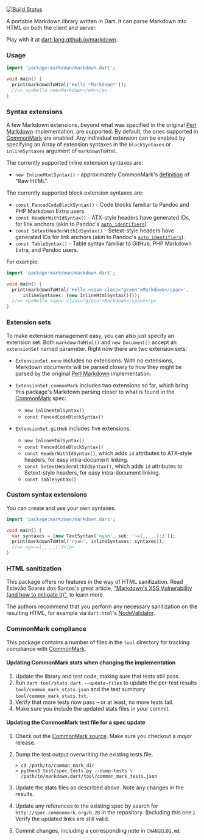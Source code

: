 [![Build Status](https://travis-ci.org/dart-lang/markdown.svg?branch=master)](https://travis-ci.org/dart-lang/markdown)

A portable Markdown library written in Dart. It can parse Markdown into
HTML on both the client and server.

Play with it at
[dart-lang.github.io/markdown](https://dart-lang.github.io/markdown).

### Usage

```dart
import 'package:markdown/markdown.dart';

void main() {
  print(markdownToHtml('Hello *Markdown*'));
  //=> <p>Hello <em>Markdown</em></p>
}
```

### Syntax extensions

A few Markdown extensions, beyond what was specified in the original
[Perl Markdown][] implementation, are supported. By default, the ones supported
in [CommonMark] are enabled. Any individual extension can be enabled by
specifying an Array of extension syntaxes in the `blockSyntaxes` or
`inlineSyntaxes` argument of `markdownToHtml`.

The currently supported inline extension syntaxes are:

* `new InlineHtmlSyntax()` - approximately CommonMark's
  [definition][commonmark-raw-html] of "Raw HTML".

The currently supported block extension syntaxes are:

* `const FencedCodeBlockSyntax()` - Code blocks familiar to Pandoc and PHP
  Markdown Extra users.
* `const HeaderWithIdSyntax()` - ATX-style headers have generated IDs, for link
  anchors (akin to Pandoc's [`auto_identifiers`][pandoc-auto_identifiers]).
* `const SetextHeaderWithIdSyntax()` - Setext-style headers have generated IDs
  for link anchors (akin to Pandoc's
  [`auto_identifiers`][pandoc-auto_identifiers]).
* `const TableSyntax()` - Table syntax familiar to GitHub, PHP Markdown Extra,
  and Pandoc users.

For example:

```dart
import 'package:markdown/markdown.dart';

void main() {
  print(markdownToHtml('Hello <span class="green">Markdown</span>',
      inlineSyntaxes: [new InlineHtmlSyntax()]));
  //=> <p>Hello <span class="green">Markdown</span></p>
}
```

### Extension sets

To make extension management easy, you can also just specify an extension set.
Both `markdownToHtml()` and `new Document()` accept an `extensionSet` named
parameter. Right now there are two extension sets:

* `ExtensionSet.none` includes no extensions. With no extensions, Markdown
  documents will be parsed closely to how they might be parsed by the original
  [Perl Markdown][] implementation.
* `ExtensionSet.commonMark` includes two extensions so far, which bring this
  package's Markdown parsing closer to what is found in the [CommonMark] spec:

  * `new InlineHtmlSyntax()`
  * `const FencedCodeBlockSyntax()`

* `ExtensionSet.gitHub` includes five extensions:

  * `new InlineHtmlSyntax()`
  * `const FencedCodeBlockSyntax()`
  * `const HeaderWithIdSyntax()`, which adds `id` attributes to ATX-style
    headers, for easy intra-document linking.
  * `const SetextHeaderWithIdSyntax()`, which adds `id` attributes to
    Setext-style headers, for easy intra-document linking.
  * `const TableSyntax()`

### Custom syntax extensions

You can create and use your own syntaxes.

```dart
import 'package:markdown/markdown.dart';

void main() {
  var syntaxes = [new TextSyntax('nyan', sub: '~=[,,_,,]:3')];
  print(markdownToHtml('nyan', inlineSyntaxes: syntaxes));
  //=> <p>~=[,,_,,]:3</p>
}
```

### HTML sanitization

This package offers no features in the way of HTML sanitization. Read Estevão
Soares dos Santos's great article, ["Markdown's XSS Vulnerability (and how to
mitigate it)"], to learn more.

The authors recommend that you perform any necessary sanitization on the
resulting HTML, for example via `dart:html`'s [NodeValidator].

### CommonMark compliance

This package contains a number of files in the `tool` directory for tracking
compliance with [CommonMark].

#### Updating CommonMark stats when changing the implementation

 1. Update the library and test code, making sure that tests still pass.
 2. Run `dart tool/stats.dart --update-files` to update the
    per-test results `tool/common_mark_stats.json` and the test summary
    `tool/common_mark_stats.txt`.
 3. Verify that more tests now pass – or at least, no more tests fail.
 4. Make sure you include the updated stats files in your commit.

#### Updating the CommonMark test file for a spec update

 1. Check out the [CommonMark source]. Make sure you checkout a *major* release.
 2. Dump the test output overwriting the existing tests file.

    ```console
    > cd /path/to/common_mark_dir
    > python3 test/spec_tests.py --dump-tests \
      /path/to/markdown.dart/tool/common_mark_tests.json
    ```

 3. Update the stats files as described above. Note any changes in the results.
 4. Update any references to the existing spec by search for
    `http://spec.commonmark.org/0.28` in the repository. (Including this one.)
    Verify the updated links are still valid.
 5. Commit changes, including a corresponding note in `CHANGELOG.md`.

[Perl Markdown]: http://daringfireball.net/projects/markdown/
[CommonMark]: http://commonmark.org/
[commonMark-raw-html]: http://spec.commonmark.org/0.28/#raw-html
[CommonMark source]: https://github.com/jgm/CommonMark/
[pandoc-auto_identifiers]: http://pandoc.org/README.html#extension-auto_identifiers
["Markdown's XSS Vulnerability (and how to mitigate it)"]: https://github.com/showdownjs/showdown/wiki/Markdown%27s-XSS-Vulnerability-(and-how-to-mitigate-it)
[NodeValidator]: https://api.dartlang.org/stable/latest/dart-html/NodeValidator-class.html
